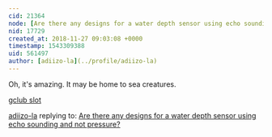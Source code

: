 ```yaml
---
cid: 21364
node: [Are there any designs for a water depth sensor using echo sounding and not pressure?](../notes/iragersh/11-22-2018/are-there-any-designs-for-a-water-depth-sensor-using-echo-sounding-and-not-pressure)
nid: 17729
created_at: 2018-11-27 09:03:08 +0000
timestamp: 1543309388
uid: 561497
author: [adiizo-la](../profile/adiizo-la)
---
```


Oh, it's amazing. It may be home to sea creatures.



[gclub slot](https://gclub-slot.bbet88.com/)




[adiizo-la](../profile/adiizo-la) replying to: [Are there any designs for a water depth sensor using echo sounding and not pressure?](../notes/iragersh/11-22-2018/are-there-any-designs-for-a-water-depth-sensor-using-echo-sounding-and-not-pressure)

